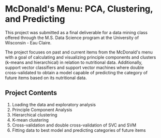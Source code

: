 # McDonald's Menu: PCA, Clustering, and Predicting
This project was submitted as a final deliverable for a data mining class offered through the M.S. Data Science program at the University of Wisconsin - Eau Claire.

The project focuses on past and current items from the McDonald's menu with a goal of calculating and visualizing principle components and clusters (k-means and hierarchical) in relation to nutritional data.  Additionally, support vector classifiers and support vector machines where double cross-validated to obtain a model capable of predicting the category of future items based on its nutritional data.

## Project Contents
1.  Loading the data and exploratory analysis
2.  Principle Component Analysis
2.  Hierarchical clustering
3.  K-mean clustering
4.  Cross-validation and double cross-validation of SVC and SVM
5.  Fitting data to best model and predicting categories of future items
